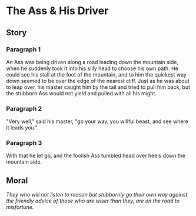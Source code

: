 
# The Ass & His Driver

## Story


### Paragraph 1

An Ass was being driven along a road leading down the mountain side, when he suddenly took it into his silly head to choose his own path. He could see his stall at the foot of the mountain, and to him the quickest way down seemed to be over the edge of the nearest cliff. Just as he was about to leap over, his master caught him by the tail and tried to pull him back, but the stubborn Ass would not yield and pulled with all his might.



### Paragraph 2

"Very well," said his master, "go your way, you willful beast, and see where it leads you."



### Paragraph 3

With that he let go, and the foolish Ass tumbled head over heels down the mountain side.



## Moral

_They who will not listen to reason but stubbornly go their own way against the friendly advice of those who are wiser than they, are on the road to misfortune._

